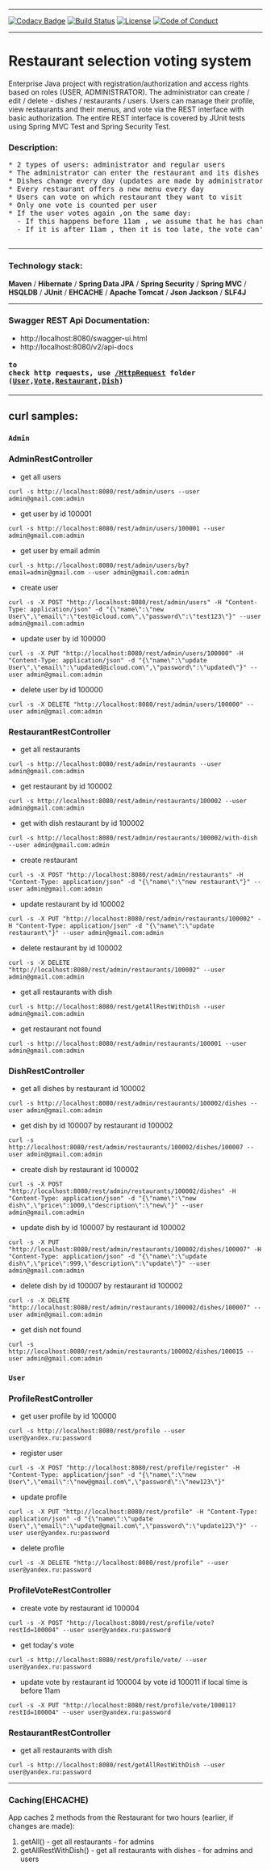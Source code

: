 ***
[![Codacy Badge](https://app.codacy.com/project/badge/Grade/d296c9c451554f358295d5e85066197a)](https://www.codacy.com/gh/artfil/restaurantVote/dashboard?utm_source=github.com&amp;utm_medium=referral&amp;utm_content=artfil/restaurantVote&amp;utm_campaign=Badge_Grade)
[![Build Status](https://travis-ci.com/artfil/restaurantVote.svg?branch=master)](https://travis-ci.com/artfil/restaurantVote)
[![License](https://img.shields.io/badge/License-Apache%202.0-blue.svg)](https://opensource.org/licenses/Apache-2.0)
[![Code of Conduct](https://img.shields.io/badge/code%20of%20conduct-contributor%20covenant-green.svg?style=flat-square)](https://github.com/artfil/restaurantVote/blob/master/CODE_OF_CONDUCT.md)
***
# Restaurant selection voting system

Enterprise Java project with registration/authorization and access rights based on roles (USER, ADMINISTRATOR).
The administrator can create / edit / delete - dishes / restaurants / users.
Users can manage their profile, view restaurants and their menus, and vote via the REST interface with basic authorization.
The entire REST interface is covered by JUnit tests using Spring MVC Test and Spring Security Test.

### Description:
<pre>
* 2 types of users: administrator and regular users
* The administrator can enter the restaurant and its dishes of the day (usually 2-5 items, only the name of the dish and the price)
* Dishes change every day (updates are made by administrators)
* Every restaurant offers a new menu every day
* Users can vote on which restaurant they want to visit
* Only one vote is counted per user
* If the user votes again ,on the same day:
  - If this happens before 11am , we assume that he has changed his mind
  - If it is after 11am , then it is too late, the vote can't be changed
 </pre> 
***
### Technology stack:
**Maven** / **Hibernate** / **Spring Data JPA** / **Spring Security** / **Spring MVC** / **HSQLDB** / **JUnit** / **EHCACHE** / **Apache Tomcat** / **Json Jackson** / **SLF4J**

***
### Swagger REST Api Documentation:
- http://localhost:8080/swagger-ui.html
- http://localhost:8080/v2/api-docs
#### <pre>to check http requests, use <a href="HttpRequest">/HttpRequest</a> folder (<a href="HttpRequest/User.http">User</a>,<a href="HttpRequest/Vote.http">Vote</a>,<a href="HttpRequest/Restaurant.http">Restaurant</a>,<a href="HttpRequest/Dish.http">Dish</a>)</pre>
***
## curl samples:

### `Admin`

### AdminRestController
- get all users

`curl -s http://localhost:8080/rest/admin/users --user admin@gmail.com:admin`

- get user by id 100001
 
`curl -s http://localhost:8080/rest/admin/users/100001 --user admin@gmail.com:admin`

- get user by email admin

`curl -s http://localhost:8080/rest/admin/users/by?email=admin@gmail.com --user admin@gmail.com:admin`

- create user

`curl -s -X POST "http://localhost:8080/rest/admin/users" -H "Content-Type: application/json" -d "{\"name\":\"new User\",\"email\":\"test@icloud.com\",\"password\":\"test123\"}" --user admin@gmail.com:admin`

- update user by id 100000

`curl -s -X PUT "http://localhost:8080/rest/admin/users/100000" -H "Content-Type: application/json" -d "{\"name\":\"update User\",\"email\":\"updated@icloud.com\",\"password\":\"updated\"}" --user admin@gmail.com:admin`

- delete user by id 100000

`curl -s -X DELETE "http://localhost:8080/rest/admin/users/100000" --user admin@gmail.com:admin`

### RestaurantRestController
- get all restaurants

`curl -s http://localhost:8080/rest/admin/restaurants --user admin@gmail.com:admin`

- get restaurant by id 100002

`curl -s http://localhost:8080/rest/admin/restaurants/100002 --user admin@gmail.com:admin`

- get with dish restaurant by id 100002

`curl -s http://localhost:8080/rest/admin/restaurants/100002/with-dish --user admin@gmail.com:admin`

- create restaurant

`curl -s -X POST "http://localhost:8080/rest/admin/restaurants" -H "Content-Type: application/json" -d "{\"name\":\"new restaurant\"}" --user admin@gmail.com:admin`

- update restaurant by id 100002

`curl -s -X PUT "http://localhost:8080/rest/admin/restaurants/100002" -H "Content-Type: application/json" -d "{\"name\":\"update restaurant\"}" --user admin@gmail.com:admin`

- delete restaurant by id 100002

`curl -s -X DELETE "http://localhost:8080/rest/admin/restaurants/100002" --user admin@gmail.com:admin`

- get all restaurants with dish

`curl -s http://localhost:8080/rest/getAllRestWithDish --user admin@gmail.com:admin`

- get restaurant not found

`curl -s http://localhost:8080/rest/admin/restaurants/100001 --user admin@gmail.com:admin`

### DishRestController
- get all dishes by restaurant id 100002

`curl -s http://localhost:8080/rest/admin/restaurants/100002/dishes --user admin@gmail.com:admin`

- get dish by id 100007 by restaurant id 100002

`curl -s http://localhost:8080/rest/admin/restaurants/100002/dishes/100007 --user admin@gmail.com:admin`

- create dish by restaurant id 100002

`curl -s -X POST "http://localhost:8080/rest/admin/restaurants/100002/dishes" -H "Content-Type: application/json" -d "{\"name\":\"new dish\",\"price\":1000,\"description\":\"new\"}" --user admin@gmail.com:admin`

- update dish by id 100007 by restaurant id 100002

`curl -s -X PUT "http://localhost:8080/rest/admin/restaurants/100002/dishes/100007" -H "Content-Type: application/json" -d "{\"name\":\"update dish\",\"price\":999,\"description\":\"update\"}" --user admin@gmail.com:admin`

- delete dish by id 100007 by restaurant id 100002

`curl -s -X DELETE "http://localhost:8080/rest/admin/restaurants/100002/dishes/100007" --user admin@gmail.com:admin`

- get dish not found

`curl -s http://localhost:8080/rest/admin/restaurants/100002/dishes/100015 --user admin@gmail.com:admin`

### `User`

### ProfileRestController
- get user profile by id 100000

`curl -s http://localhost:8080/rest/profile --user user@yandex.ru:password`

- register user

`curl -s -X POST "http://localhost:8080/rest/profile/register" -H "Content-Type: application/json" -d "{\"name\":\"new User\",\"email\":\"new@gmail.com\",\"password\":\"new123\"}"`

- update profile

`curl -s -X PUT "http://localhost:8080/rest/profile" -H "Content-Type: application/json" -d "{\"name\":\"update User\",\"email\":\"update@gmail.com\",\"password\":\"update123\"}" --user user@yandex.ru:password`

- delete profile

`curl -s -X DELETE "http://localhost:8080/rest/profile" --user user@yandex.ru:password`

### ProfileVoteRestController
- create vote by restaurant id 100004

`curl -s -X POST "http://localhost:8080/rest/profile/vote?restId=100004" --user user@yandex.ru:password`

- get today's vote
  
`curl -s http://localhost:8080/rest/profile/vote/ --user user@yandex.ru:password`

- update vote by restaurant id 100004 by vote id 100011 if local time is before 11am

`curl -s -X PUT "http://localhost:8080/rest/profile/vote/100011?restId=100004" --user user@yandex.ru:password`

### RestaurantRestController
- get all restaurants with dish

`curl -s http://localhost:8080/rest/getAllRestWithDish --user user@yandex.ru:password`

***
### Caching(EHCACHE)
App caches 2 methods from the Restaurant for two hours (earlier, if changes are made):
1. getAll() - get all restaurants - for admins
2. getAllRestWithDish() - get all restaurants with dishes - for admins and users
